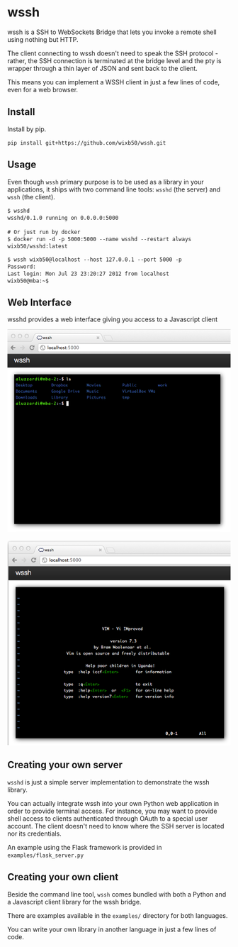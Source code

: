 wssh
====

wssh is a SSH to WebSockets Bridge that lets you invoke a remote shell using nothing but HTTP.

The client connecting to wssh doesn't need to speak the SSH protocol - rather, the SSH connection is terminated
at the bridge level and the pty is wrapper through a thin layer of JSON and sent back to the client.

This means you can implement a WSSH client in just a few lines of code, even for a web browser.

Install
-----

Install by pip.
```
pip install git+https://github.com/wixb50/wssh.git
```

Usage
-----

Even though `wssh` primary purpose is to be used as a library in your applications,
it ships with two command line tools: `wsshd` (the server) and `wssh` (the client).

```
$ wsshd 
wsshd/0.1.0 running on 0.0.0.0:5000

# Or just run by docker
$ docker run -d -p 5000:5000 --name wsshd --restart always wixb50/wsshd:latest
```

```
$ wssh wixb50@localhost --host 127.0.0.1 --port 5000 -p
Password: 
Last login: Mon Jul 23 23:20:27 2012 from localhost
wixb50@mba:~$ 
```

Web Interface
-------------

wsshd provides a web interface giving you access to a Javascript client

![wssh: shell](https://github.com/wixb50/wssh/raw/master/misc/shell_screenshot.png)

![wssh: vim](https://github.com/wixb50/wssh/raw/master/misc/vim_screenshot.png)

Creating your own server
------------------------

`wsshd` is just a simple server implementation to demonstrate the wssh library.

You can actually integrate wssh into your own Python web application in order to provide terminal access.
For instance, you may want to provide shell access to clients authenticated through OAuth to a special user account.
The client doesn't need to know where the SSH server is located nor its credentials.

An example using the Flask framework is provided in `examples/flask_server.py`

Creating your own client
------------------------

Beside the command line tool, `wssh` comes bundled with both a Python and a Javascript client library for the wssh bridge.

There are examples available in the `examples/` directory for both languages.

You can write your own library in another language in just a few lines of code.